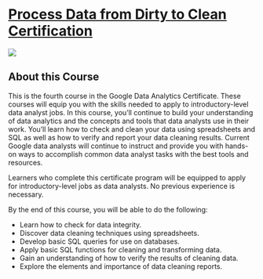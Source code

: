 # [Process Data from Dirty to Clean Certification](https://github.com/plnh/Google-Data-Analytics/blob/main/04_Process%20Data%20from%20Dirty%20to%20Clean/CERTIFICATE.jpeg)
![]((https://github.com/plnh/Google-Data-Analytics/blob/main/04_Process%20Data%20from%20Dirty%20to%20Clean/CERTIFICATE.jpeg))

## About this Course

This is the fourth course in the Google Data Analytics Certificate. These courses will equip you with the skills needed to apply to introductory-level data analyst jobs. In this course, you’ll continue to build your understanding of data analytics and the concepts and tools that data analysts use in their work. You’ll learn how to check and clean your data using spreadsheets and SQL as well as how to verify and report your data cleaning results. Current Google data analysts will continue to instruct and provide you with hands-on ways to accomplish common data analyst tasks with the best tools and resources.

Learners who complete this certificate program will be equipped to apply for introductory-level jobs as data analysts. No previous experience is necessary.

By the end of this course, you will be able to do the following:
 - Learn how to check for data integrity.
 - Discover data cleaning techniques using spreadsheets. 
 - Develop basic SQL queries for use on databases.
 - Apply basic SQL functions for cleaning and transforming data.
 - Gain an understanding of how to verify the results of cleaning data.
 - Explore the elements and importance of data cleaning reports.
